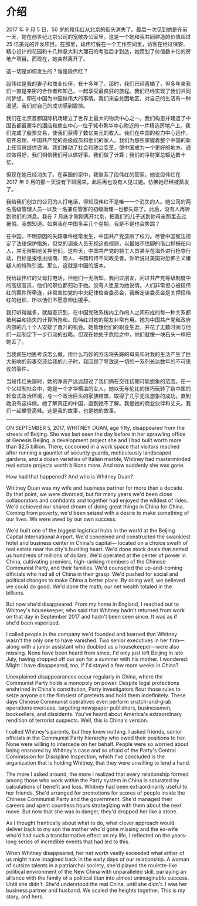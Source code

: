 # 介绍

2017 年 9 月 5 日，50 岁的段伟红从北京的街头消失了。最后一次见到她是在前一天，她在创世纪北京公司的宽敞办公室里，这是一个她和我共同建造的价值超过 25 亿美元的开发项目。在那里，段伟红躲在一个工作空间里，访客在经过保安、精心设计的花园和十几种意大利大理石的考验后才到达，她策划了价值数十亿的房地产项目。而现在，她突然离开了。

这一切是如何发生的？谁是段伟红？

段伟红是我的妻子和商业伙伴，有十多年了。那时，我们已经离婚了，但多年来我们一直是亲密的合作者和知己，一起享受最疯狂的旅程。我们已经实现了我们共同的梦想，即在中国为中国做伟大的事情。我们来自贫困地区，对自己的生活有一种渴望。我们对自己的成功感到震惊。

我们在北京首都国际机场建立了世界上最大的物流中心之一。我们构思并建造了中国首都最豪华的酒店和商业中心--位于城市繁华中心附近的一片精选房地产上。我们完成了股票交易，使我们获得了数亿美元的收入。我们在中国的权力中心运作，培养总理、中国共产党的高级成员和他们的家人。我们为那些掌握着整个中国的新上任官员提供咨询。我们推动了社会和政治变革，使中国成为一个更好的地方。通过做得好，我们相信我们可以做好事。我们做了计算；我们的净财富总额达数十亿。

但现在她已经消失了。在英国的家中，我联系了段伟红的管家，她说段伟红在 2017 年 9 月的那一天没有下班回来，此后再也没有人见过她。仿佛她已经被蒸发了。

我给我们创立的公司的人打电话，得知段伟红不是唯一一个消失的人。她公司的两名高级管理人员--以及一名兼任管家的初级助理--也都失踪了。此后，没有人再听到他们的消息。我在 7 月底才刚刚离开北京，把我们的儿子送到他母亲那里去过暑假。我想知道。如果我在中国多呆几个星期，我是不是也会失踪？

在中国，不明原因的失踪事件经常发生，中国共产党垄断了权力。尽管中国宪法规定了法律保护措施，但党的调查人员无视这些规则，以最站不住脚的借口抓捕任何人，并无限期地关押他们。这些天，中国共产党的特工人员甚至在海外进行抢夺行动，目标是报纸出版商、商人、书商和持不同政见者。你听说过美国对恐怖主义嫌疑人的特殊引渡。那么，这就是中国的版本。

我给段伟红的父母打电话，但他们一无所知。我问过朋友，问过共产党等级制度中的高级官员，他们的职位都归功于她。没有人愿意为她说情。人们非常担心被段伟红的案件所牵连，非常害怕党的中央纪律检查委员会，我断定该委员会是关押段伟红的组织，所以他们不愿意伸出援手。

我打听得越多，就越意识到，在中国党政系统内工作的人之间形成的每一种关系都被利益和损失的计算所饱和。段伟红对她的朋友非常有用。她为中国共产党和政府内部的几十个人安排了晋升的机会。她管理他们的职业生涯，并花了无数时间与他们一起制定下一步行动的战略。但现在她处于危险之中，他们就像一块石头一样把她丢了。

当我疯狂地思考该怎么做，用什么巧妙的方法将失踪的母亲和对我的生活产生了巨大影响的前妻交还给我的儿子时，我回顾了导致这一切的一系列长达数年的不可思议的事件。

当段伟红失踪时，她的净资产远远超过了我们俩在交往初期可能想象的范围。在一个父权制社会中，她是一个才华横溢的女人，她以无与伦比的技巧玩转了新中国的轮盘式政治环境，与一个政治巨头的家族结盟，取得了几乎无法想象的成功。直到她没有这样做。她了解真正的中国，直到她不了解。我是她的商业伙伴和丈夫。我们一起攀登高峰。这是我的故事，也是她的故事。

----

ON SEPTEMBER 5, 2017, WHITNEY DUAN, age fifty, disappeared from the streets of Beijing. She was last seen the day before in her sprawling office at Genesis Beijing, a development project she and I had built worth more than $2.5 billion. There, cocooned in a work space that visitors reached after running a gauntlet of security guards, meticulously landscaped gardens, and a dozen varieties of Italian marble, Whitney had masterminded real estate projects worth billions more. And now suddenly she was gone.

How had that happened? And who is Whitney Duan?

Whitney Duan was my wife and business partner for more than a decade. By that point, we were divorced, but for many years we'd been close collaborators and confidants and together had enjoyed the wildest of rides. We'd achieved our shared dream of doing great things in China for China. Coming from poverty, we'd been seized with a desire to make something of our lives. We were awed by our own success.

We'd built one of the biggest logistical hubs in the world at the Beijing Capital International Airport. We'd conceived and constructed the swankiest hotel and business center in China's capital— located on a choice swath of real estate near the city's bustling heart. We'd done stock deals that netted us hundreds of millions of dollars. We'd operated at the center of power in China, cultivating premiers, high-ranking members of the Chinese Communist Party, and their families. We'd counseled the up-and-coming officials who had all of China in their grasp. We'd pushed for social and political changes to make China a better place. By doing well, we believed we could do good. We'd done the math; our net wealth totaled in the billions.

But now she'd disappeared. From my home in England, I reached out to Whitney's housekeeper, who said that Whitney hadn't returned from work on that day in September 2017 and hadn't been seen since. It was as if she'd been vaporized.

I called people in the company we'd founded and learned that Whitney wasn't the only one to have vanished. Two senior executives in her firm—along with a junior assistant who doubled as a housekeeper—were also missing. None have been heard from since. I'd only just left Beijing in late July, having dropped off our son for a summer with his mother. I wondered: Might I have disappeared, too, if I'd stayed a few more weeks in China?

Unexplained disappearances occur regularly in China, where the Communist Party holds a monopoly on power. Despite legal protections enshrined in China's constitution, Party investigators flout those rules to seize anyone on the flimsiest of pretexts and hold them indefinitely. These days Chinese Communist operatives even perform snatch-and-grab operations overseas, targeting  newspaper publishers, businessmen, booksellers, and dissidents. You've heard about America's extraordinary rendition of terrorist suspects. Well, this is China's version.

I called Whitney's parents, but they knew nothing. I asked friends, senior officials in the Communist Party hierarchy who owed their positions to her. None were willing to intercede on her behalf. People were so worried about being ensnared by Whitney's case and so afraid of the Party's Central Commission for Discipline Inspection, which I've concluded is the organization that is holding Whitney, that they were unwilling to lend a hand.

The more I asked around, the more I realized that every relationship formed among those who work within the Party system in China is saturated by calculations of benefit and loss. Whitney had been extraordinarily useful to her friends. She'd arranged for promotions for scores of people inside the Chinese Communist Party and the government. She'd managed their careers and spent countless hours strategizing with them about the next move. But now that she was in danger, they'd dropped her like a stone.

As I thought frantically about what to do, what clever approach would deliver back to my son the mother who'd gone missing and the ex-wife who'd had such a transformative effect on my life, I reflected on the years-long series of incredible events that had led to this.

When Whitney disappeared, her net worth vastly exceeded what either of us might have imagined back in the early days of our relationship. A woman of outsize talents in a patriarchal society, she'd played the roulette-like political environment of the New China with unparalleled skill, parlaying an alliance with the family of a political titan into almost unimaginable success. Until she didn't. She'd understood the real China, until she didn't. I was her business partner and husband. We scaled the heights together. This is my story, and hers.
